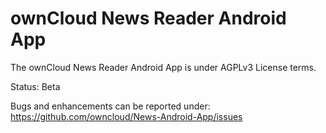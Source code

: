 ownCloud News Reader Android App
================================

The ownCloud News Reader Android App is under AGPLv3 License terms.

Status: Beta


Bugs and enhancements can be reported under:
https://github.com/owncloud/News-Android-App/issues

